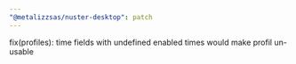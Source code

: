 ```yaml
---
"@metalizzsas/nuster-desktop": patch
---
```


fix(profiles): time fields with undefined enabled times would make profil un-usable
